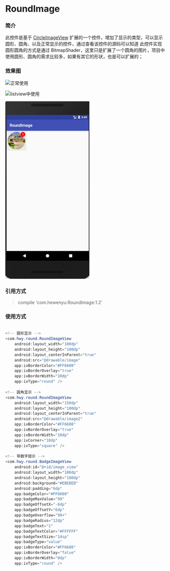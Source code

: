 # RoundImage
### 简介
此控件是基于 [CircleImageView](https://github.com/hdodenhof/CircleImageView) 扩展的一个控件，增加了显示的类型，可以显示圆形、圆角、以及正常显示的控件，通过查看该控件的源码可以知道 此控件实现圆形圆角的方式是通过 BitmapShader，这里只是扩展了一个圆角的图片，项目中使用圆形、圆角的需求比较多，如果有其它的形状，也是可以扩展的；

### 效果图
![正常使用](https://upload-images.jianshu.io/upload_images/7082912-af904ba8344ed14d.png?imageMogr2/auto-orient/strip%7CimageView2/2/w/1240)

![listview中使用](https://upload-images.jianshu.io/upload_images/7082912-1076fdfc60ee0a76.gif?imageMogr2/auto-orient/strip)

![badge](https://github.com/hewenyuAndroid/RoundImage/blob/master/screen/badge_image.png)

### 引用方式

> compile 'com.hewenyu:RoundImage:1.2'

### 使用方式
```Java

<!-- 圆形显示 -->
<com.hwy.round.RoundImageView
    android:layout_width="100dp"
    android:layout_height="100dp"
    android:layout_centerInParent="true"
    android:src="@drawable/image"
    app:ivBorderColor="#FF6600"
    app:ivBorderOverlay="true"
    app:ivBorderWidth="10dp"
    app:ivType="round" />

<!-- 圆角显示 -->
<com.hwy.round.RoundImageView
    android:layout_width="150dp"
    android:layout_height="100dp"
    android:layout_centerInParent="true"
    android:src="@drawable/image2"
    app:ivBorderColor="#FF6600"
    app:ivBorderOverlay="true"
    app:ivBorderWidth="10dp"
    app:ivCorner="10dp"
    app:ivType="square" />

<!-- 带数字提示 -->
<com.hwy.round.BadgeImageView
    android:id="@+id/image_view"
    android:layout_width="100dp"
    android:layout_height="100dp"
    android:background="#EBEBEB"
    android:padding="6dp"
    app:badgeColor="#FF0000"
    app:badgeMaxValue="99"
    app:badgeOffsetX="-6dp"
    app:badgeOffsetY="6dp"
    app:badgeOverflow="99+"
    app:badgeRadius="12dp"
    app:badgeText="1"
    app:badgeTextColor="#FFFFFF"
    app:badgeTextSize="14sp"
    app:badgeType="value"
    app:ivBorderColor="#FF6600"
    app:ivBorderOverlay="false"
    app:ivBorderWidth="0dp"
    app:ivType="round" />

```
